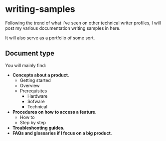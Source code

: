 # writing-samples

Following the trend of what I've seen on other technical writer profiles, I will post my various documentation writing samples in here.

It will also serve as a portfolio of some sort.

## Document type

You will mainly find:

- **Concepts about a product**.
  - Getting started
  - Overview
  - Prerequisites
    - Hardware
    - Sofware
    - Technical
- **Procedures on how to access a feature**.
  - How to
  - Step by step
- **Troubleshooting guides.**
- **FAQs and glossaries if I focus on a big product**.
